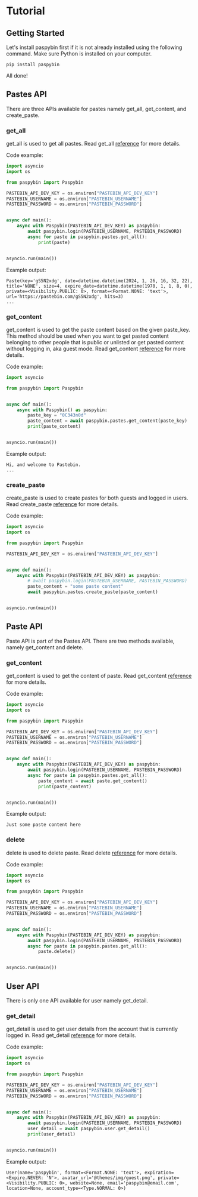 # Tutorial

## Getting Started

Let's install paspybin first if it is not already installed
using the following command. Make sure Python is installed
on your computer.

```properties
pip install paspybin
```

All done!

## Pastes API

There are three APIs available for pastes
namely get_all, get_content, and create_paste.

### get_all

get_all is used to get all pastes. Read get_all
[reference](reference/api.md/#paspybin.api.Pastes.get_all)
for more details.

Code example:

```python
import asyncio
import os

from paspybin import Paspybin

PASTEBIN_API_DEV_KEY = os.environ["PASTEBIN_API_DEV_KEY"]
PASTEBIN_USERNAME = os.environ["PASTEBIN_USERNAME"]
PASTEBIN_PASSWORD = os.environ["PASTEBIN_PASSWORD"]


async def main():
    async with Paspybin(PASTEBIN_API_DEV_KEY) as paspybin:
        await paspybin.login(PASTEBIN_USERNAME, PASTEBIN_PASSWORD)
        async for paste in paspybin.pastes.get_all():
            print(paste)


asyncio.run(main())
```

Example output:

```console
Paste(key='gS5N2xdg', date=datetime.datetime(2024, 1, 26, 16, 32, 22), title='NONE', size=4, expire_date=datetime.datetime(1970, 1, 1, 8, 0), private=<Visibility.PUBLIC: 0>, format=<Format.NONE: 'text'>, url='https://pastebin.com/gS5N2xdg', hits=3)
...
```

### get_content

get_content is used to get the paste content based on
the given paste_key. This method should be used when
you want to get pasted content belonging to other people
that is public or unlisted or get pasted content without
logging in, aka guest mode. Read get_content
[reference](reference/api.md/#paspybin.api.Pastes.get_content)
for more details.

Code example:

```python
import asyncio

from paspybin import Paspybin


async def main():
    async with Paspybin() as paspybin:
        paste_key = "0C343n0d"
        paste_content = await paspybin.pastes.get_content(paste_key)
        print(paste_content)


asyncio.run(main())
```

Example output:

```console
Hi, and welcome to Pastebin.
...
```

### create_paste

create_paste is used to create pastes for both guests and
logged in users. Read create_paste
[reference](reference/api.md/#paspybin.api.Pastes.create_paste)
for more details.

Code example:

```python
import asyncio
import os

from paspybin import Paspybin

PASTEBIN_API_DEV_KEY = os.environ["PASTEBIN_API_DEV_KEY"]


async def main():
    async with Paspybin(PASTEBIN_API_DEV_KEY) as paspybin:
        # await paspybin.login(PASTEBIN_USERNAME, PASTEBIN_PASSWORD)
        paste_content = "some paste content"
        await paspybin.pastes.create_paste(paste_content)


asyncio.run(main())
```

## Paste API

Paste API is part of the Pastes API. There are two
methods available, namely get_content and delete.

### get_content

get_content is used to get the content of paste.
Read get_content
[reference](reference/api.md/#paspybin.api.Paste.get_content)
for more details.

Code example:

```python
import asyncio
import os

from paspybin import Paspybin

PASTEBIN_API_DEV_KEY = os.environ["PASTEBIN_API_DEV_KEY"]
PASTEBIN_USERNAME = os.environ["PASTEBIN_USERNAME"]
PASTEBIN_PASSWORD = os.environ["PASTEBIN_PASSWORD"]


async def main():
    async with Paspybin(PASTEBIN_API_DEV_KEY) as paspybin:
        await paspybin.login(PASTEBIN_USERNAME, PASTEBIN_PASSWORD)
        async for paste in paspybin.pastes.get_all():
            paste_content = await paste.get_content()
            print(paste_content)


asyncio.run(main())
```

Example output:

```console
Just some paste content here
```

### delete

delete is used to delete paste. Read delete
[reference](reference/api.md/#paspybin.api.Paste.delete)
for more details.

Code example:

```python
import asyncio
import os

from paspybin import Paspybin

PASTEBIN_API_DEV_KEY = os.environ["PASTEBIN_API_DEV_KEY"]
PASTEBIN_USERNAME = os.environ["PASTEBIN_USERNAME"]
PASTEBIN_PASSWORD = os.environ["PASTEBIN_PASSWORD"]


async def main():
    async with Paspybin(PASTEBIN_API_DEV_KEY) as paspybin:
        await paspybin.login(PASTEBIN_USERNAME, PASTEBIN_PASSWORD)
        async for paste in paspybin.pastes.get_all():
            paste.delete()


asyncio.run(main())
```

## User API

There is only one API available for user namely get_detail.

### get_detail

get_detail is used to get user details from the account
that is currently logged in. Read get_detail
[reference](reference/api.md/#paspybin.api.User.get_detail)
for more details.

Code example:

```python
import asyncio
import os

from paspybin import Paspybin

PASTEBIN_API_DEV_KEY = os.environ["PASTEBIN_API_DEV_KEY"]
PASTEBIN_USERNAME = os.environ["PASTEBIN_USERNAME"]
PASTEBIN_PASSWORD = os.environ["PASTEBIN_PASSWORD"]


async def main():
    async with Paspybin(PASTEBIN_API_DEV_KEY) as paspybin:
        await paspybin.login(PASTEBIN_USERNAME, PASTEBIN_PASSWORD)
        user_detail = await paspybin.user.get_detail()
        print(user_detail)


asyncio.run(main())
```

Example output:

```console
User(name='paspybin', format=<Format.NONE: 'text'>, expiration=<Expire.NEVER: 'N'>, avatar_url='@themes/img/guest.png', private=<Visibility.PUBLIC: 0>, website=None, email='paspybin@email.com', location=None, account_type=<Type.NORMAL: 0>)
```
